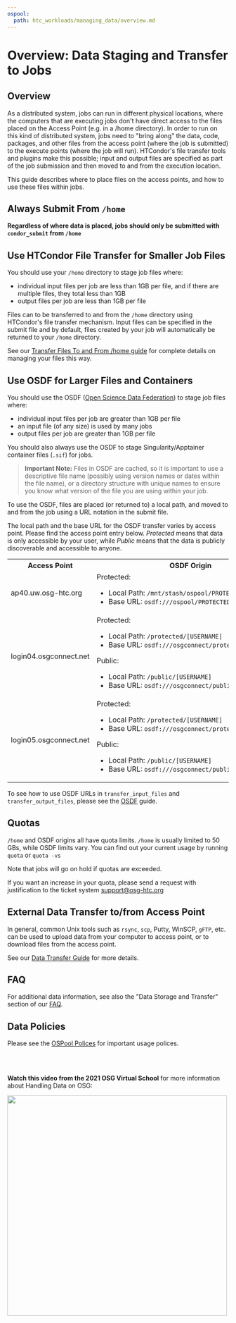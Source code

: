 ```yaml
---
ospool:
  path: htc_workloads/managing_data/overview.md
---
```


# Overview: Data Staging and Transfer to Jobs 

## Overview

As a distributed system, jobs can run in different
physical locations, where the computers that are executing jobs don't
have direct access to the files placed on the Access Point (e.g. in a
/home directory). In order to run on this
kind of distributed system, jobs need to "bring along" the data, code,
packages, and other files from the access point (where the job is
submitted) to the execute points (where the job will run).
HTCondor's file transfer tools and plugins make this possible; input and
output files are specified as part of the job submission and then moved
to and from the execution location.

This guide describes where to place files on the access
points, and how to use these files within jobs.

## Always Submit From `/home`

**Regardless of where data is placed, jobs should only be submitted with `condor_submit` from `/home`**

## Use HTCondor File Transfer for Smaller Job Files

You should use your `/home` directory to stage job files where:

  * individual input files per job are less than 1GB per file, and if there 
    are multiple files, they total less than 1GB
  * output files per job are less than 1GB per file

Files can to be transferred to and from the `/home` directory
using HTCondor's file transfer mechanism.  Input files can be 
specified in the submit file and by default, 
files created by your job will automatically be returned
to your `/home` directory. 

See our [Transfer Files To and From /home guide](../file-transfer-via-htcondor/)
for complete details on managing your files this way. 

## Use OSDF for Larger Files and Containers

You should use the OSDF ([Open Science Data Federation](https://osg-htc.org/services/osdf.html))
to stage job files where:

  * individual input files per job are greater than 1GB per file
  * an input file (of any size) is used by many jobs
  * output files per job are greater than 1GB per file

You should also always use the OSDF to stage Singularity/Apptainer container 
files (`.sif`) for jobs. 

> **Important Note:**
> Files in OSDF are cached, so it is important to use a
> descriptive file name (possibly using version names or dates within the file name), or
> a directory structure with unique names to
> ensure you know what version of the file you are using within your job.

To use the OSDF, files are placed (or returned to) a local path, and moved to 
and from the job using a URL notation in the submit file. 

The local path and the base URL for the OSDF transfer varies by access point.
Please find the access point entry below. *Protected* means that data is
only accessible by your user, while *Public* means that the data is 
publicly discoverable and accessible to anyone.

<table>
<tr>
  <th>Access Point</th>
  <th>OSDF Origin</th>
</tr>
<tr>
  <td>ap40.uw.osg-htc.org</td>
  <td>Protected:
      <ul>
        <li><nobr>Local Path: <code>/mnt/stash/ospool/PROTECTED/[USERNAME]</code></nobr></li>
        <li><nobr>Base URL: <code>osdf:///ospool/PROTECTED/[USERNAME]</code></nobr></li>
      </ul>
  <td>
</tr>
<tr>
  <td>login04.osgconnect.net</td>
  <td>Protected:
      <ul>
        <li><nobr>Local Path: <code>/protected/[USERNAME]</code></nobr></li>
        <li><nobr>Base URL: <code>osdf:///osgconnect/protected/[USERNAME]</code></nobr></li>
      </ul>
      Public:
      <ul>
        <li><nobr>Local Path: <code>/public/[USERNAME]</code></nobr></li>
        <li><nobr>Base URL: <code>osdf:///osgconnect/public/[USERNAME]</code></nobr></li>
      </ul>
  </td>
</tr>
<tr>
  <td>login05.osgconnect.net</td>
  <td>Protected:
      <ul>
        <li><nobr>Local Path: <code>/protected/[USERNAME]</code></nobr></li>
        <li><nobr>Base URL: <code>osdf:///osgconnect/protected/[USERNAME]</code></nobr></li>
      </ul>
      Public:
      <ul>
        <li><nobr>Local Path: <code>/public/[USERNAME]</code></nobr></li>
        <li><nobr>Base URL: <code>osdf:///osgconnect/public/[USERNAME]</code></nobr></li>
      </ul>
  </td>
</tr>
</table>

To see how to use OSDF URLs in `transfer_input_files` and
`transfer_output_files`, please see the [OSDF](../osdf) guide.


## Quotas

`/home` and OSDF origins all have quota limits. `/home` is usually
limited to 50 GBs, while OSDF limits vary. You can find out your current
usage by running `quota` or `quota -vs`

Note that jobs will go on hold if quotas are exceeded.

If you want an increase in your quota, please send a request with
justification to the ticket system [support@osg-htc.org](mailto:support@osg-htc.org)


## External Data Transfer to/from Access Point

In general, common Unix tools such as `rsync`, `scp`, Putty, WinSCP,
`gFTP`, etc. can be used to upload data from your computer to access
point, or to download files from the access point.

See our [Data Transfer Guide](../scp) for more details. 


## FAQ

For additional data information, see also the "Data Storage and Transfer" section of 
our [FAQ](../../../overview/references/frequently-asked-questions/#data-storage-and-transfer). 


## Data Policies

Please see the [OSPool Polices](../../../overview/references/policy/) for important
usage polices.


<br> 
<br>

**Watch this video from the 2021 OSG Virtual School** for more information about Handling Data on OSG:

[<img src="https://raw.githubusercontent.com/OSGConnect/connectbook/master/images/Handling_Data_Video_Thumbnail.png" width="500">](https://www.youtube.com/embed/YBGWycYZRD4)



